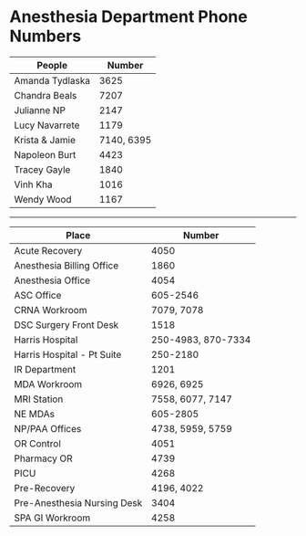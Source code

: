 # Anesthesia Department Phone Numbers

|People|Number|
| ---- | --- |
|Amanda Tydlaska|3625|
|Chandra Beals|7207|
|Julianne NP|2147|
|Lucy Navarrete|1179|
|Krista & Jamie|7140, 6395|
|Napoleon Burt|4423|
|Tracey Gayle|1840|
|Vinh Kha|1016|
|Wendy Wood|1167|

---

|Place|Number|
| ---- | --- |
|Acute Recovery |4050 |
|Anesthesia Billing Office |1860 |
|Anesthesia Office |4054 |
|ASC Office|605-2546 |
|CRNA Workroom |7079, 7078 |
|DSC Surgery Front Desk |1518 |
|Harris Hospital |250-4983, 870-7334 |
|Harris Hospital - Pt Suite| 250-2180 |
|IR Department |1201 |
|MDA Workroom|6926, 6925 |
|MRI Station |7558, 6077, 7147 |
|NE MDAs |605-2805 |
|NP/PAA Offices |4738, 5959, 5759 |
|OR Control |4051 |
|Pharmacy OR |4739 |
|PICU |4268 |
|Pre-Recovery |4196, 4022 |
|Pre-Anesthesia Nursing Desk |3404 |
|SPA GI Workroom |4258 |